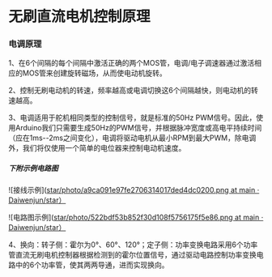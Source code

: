 # 无刷直流电机控制原理

### 电调原理

1、在6个间隔的每个间隔中激活正确的两个MOS管，电调/电子调速器通过激活相应的MOS管来创建旋转磁场，从而使电动机旋转。

2、控制无刷电动机的转速，频率越高或电调切换这6个间隔越快，则电动机的转速越高。

3、电调适用于舵机相同类型的控制信号，就是标准的50Hz PWM信号。因此，使用Arduino我们只需要生成50Hz的PWM信号，并根据脉冲宽度或高电平持续时间（应在1ms--2ms之间变化），电调将驱动电机从最小RPM到最大PWM，除电调外，我们将仅使用一个简单的电位器来控制电动机速度。

##### 下附示例电路图

![接线示例]([star/photo/a9ca091e97fe2706314017ded4dc0200.png at main · Daiwenjun/star）](https://github.com/Daiwenjun/star/blob/main/photo/a9ca091e97fe2706314017ded4dc0200.png)

![电路图示例]([star/photo/522bdf53b852f30d108f5756175f5e86.png at main · Daiwenjun/star）](https://github.com/Daiwenjun/star/blob/main/photo/522bdf53b852f30d108f5756175f5e86.png)

4、换向：转子侧：霍尔为0°、60°、120°；定子侧：功率变换电路采用6个功率管直流无刷电机控制器根据检测到的霍尔位置信号，通过驱动电路控制功率变换电路中的6个功率管，使其两两导通，进而实现换向。